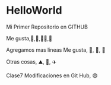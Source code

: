 # HelloWorld

Mi Primer Repositorio en GITHUB

Me gusta,:icecream:,:tennis:,:beer::running:,:pizza:

Agregamos mas lineas
Me gusta, :avocado:, :taco:, :sushi:

Otras cosas,  :mountain:,  :sunrise:, :airplane:

Clase7 Modificaciones en Git Hub, :smile:

